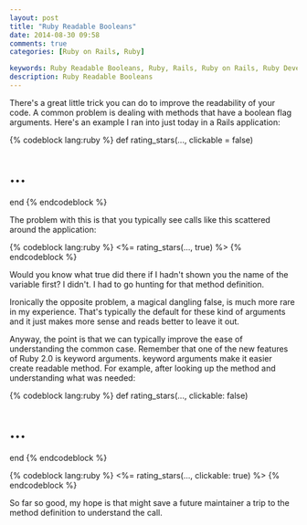 ```yaml
---
layout: post
title: "Ruby Readable Booleans"
date: 2014-08-30 09:58
comments: true
categories: [Ruby on Rails, Ruby]

keywords: Ruby Readable Booleans, Ruby, Rails, Ruby on Rails, Ruby Developer, Rails Developer, Ruby on Rails Developer, Cambodia Ruby Developer, Cambodia Ruby on Rails Developer
description: Ruby Readable Booleans
---
```


<p>
  There's a great little trick you can do to improve the readability of your code. A common problem is dealing with methods that have a boolean flag arguments. Here's an example I ran into just today in a Rails application:
</p>

{% codeblock lang:ruby %}
def rating_stars(..., clickable = false)
  # ...
end
{% endcodeblock %}

<p>
  The problem with this is that you typically see calls like this scattered around the application:
</p>

{% codeblock lang:ruby %}
<%= rating_stars(..., true) %>
{% endcodeblock %}

<p>
  Would you know what true did there if I hadn't shown you the name of the variable first? I didn't. I had to go hunting for that method definition.
</p>

<p>
  Ironically the opposite problem, a magical dangling false, is much more rare in my experience. That's typically the default for these kind of arguments and it just makes more sense and reads better to leave it out.
</p>

<p>
  Anyway, the point is that we can typically improve the ease of understanding the common case. Remember that one of the new features of Ruby 2.0 is keyword arguments. keyword arguments make it easier create readable method. For example, after looking up the method and understanding what was needed: 
</p>

{% codeblock lang:ruby %}
def rating_stars(..., clickable: false)
  # ...
end
{% endcodeblock %}

{% codeblock lang:ruby %}
<%= rating_stars(..., clickable: true) %>
{% endcodeblock %}

<p>
  So far so good, my hope is that might save a future maintainer a trip to the method definition to understand the call.
</p>